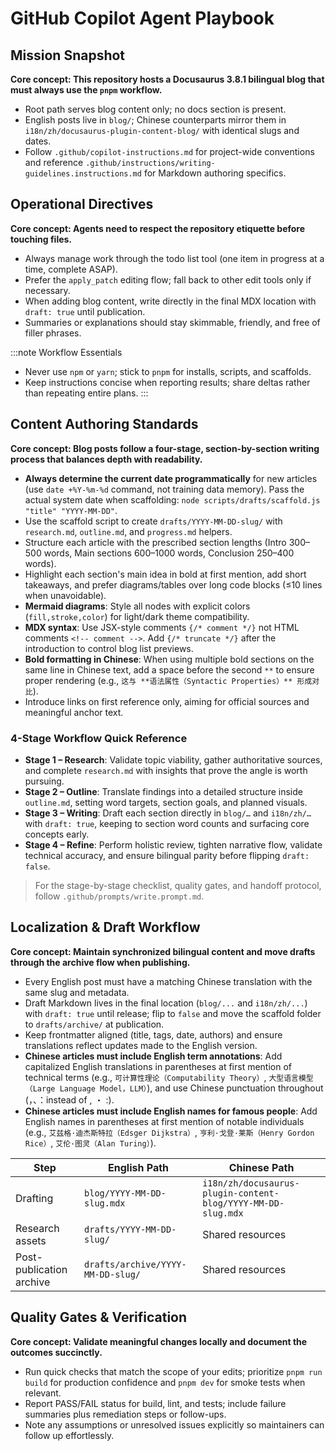 # GitHub Copilot Agent Playbook

## Mission Snapshot
**Core concept: This repository hosts a Docusaurus 3.8.1 bilingual blog that must always use the `pnpm` workflow.**
- Root path serves blog content only; no docs section is present.
- English posts live in `blog/`; Chinese counterparts mirror them in `i18n/zh/docusaurus-plugin-content-blog/` with identical slugs and dates.
- Follow `.github/copilot-instructions.md` for project-wide conventions and reference `.github/instructions/writing-guidelines.instructions.md` for Markdown authoring specifics.

## Operational Directives
**Core concept: Agents need to respect the repository etiquette before touching files.**
- Always manage work through the todo list tool (one item in progress at a time, complete ASAP).
- Prefer the `apply_patch` editing flow; fall back to other edit tools only if necessary.
- When adding blog content, write directly in the final MDX location with `draft: true` until publication.
- Summaries or explanations should stay skimmable, friendly, and free of filler phrases.

:::note Workflow Essentials
- Never use `npm` or `yarn`; stick to `pnpm` for installs, scripts, and scaffolds.
- Keep instructions concise when reporting results; share deltas rather than repeating entire plans.
:::

## Content Authoring Standards
**Core concept: Blog posts follow a four-stage, section-by-section writing process that balances depth with readability.**
- **Always determine the current date programmatically** for new articles (use `date +%Y-%m-%d` command, not training data memory). Pass the actual system date when scaffolding: `node scripts/drafts/scaffold.js "title" "YYYY-MM-DD"`.
- Use the scaffold script to create `drafts/YYYY-MM-DD-slug/` with `research.md`, `outline.md`, and `progress.md` helpers.
- Structure each article with the prescribed section lengths (Intro 300–500 words, Main sections 600–1000 words, Conclusion 250–400 words).
- Highlight each section's main idea in bold at first mention, add short takeaways, and prefer diagrams/tables over long code blocks (≤10 lines when unavoidable).
- **Mermaid diagrams**: Style all nodes with explicit colors (`fill,stroke,color`) for light/dark theme compatibility.
- **MDX syntax**: Use JSX-style comments `{/* comment */}` not HTML comments `<!-- comment -->`. Add `{/* truncate */}` after the introduction to control blog list previews.
- **Bold formatting in Chinese**: When using multiple bold sections on the same line in Chinese text, add a space before the second `**` to ensure proper rendering (e.g., `这与 **语法属性（Syntactic Properties）** 形成对比`).
- Introduce links on first reference only, aiming for official sources and meaningful anchor text.

### 4-Stage Workflow Quick Reference
- **Stage 1 – Research**: Validate topic viability, gather authoritative sources, and complete `research.md` with insights that prove the angle is worth pursuing.
- **Stage 2 – Outline**: Translate findings into a detailed structure inside `outline.md`, setting word targets, section goals, and planned visuals.
- **Stage 3 – Writing**: Draft each section directly in `blog/…` and `i18n/zh/…` with `draft: true`, keeping to section word counts and surfacing core concepts early.
- **Stage 4 – Refine**: Perform holistic review, tighten narrative flow, validate technical accuracy, and ensure bilingual parity before flipping `draft: false`.

> For the stage-by-stage checklist, quality gates, and handoff protocol, follow `.github/prompts/write.prompt.md`.

## Localization & Draft Workflow
**Core concept: Maintain synchronized bilingual content and move drafts through the archive flow when publishing.**
- Every English post must have a matching Chinese translation with the same slug and metadata.
- Draft Markdown lives in the final location (`blog/...` and `i18n/zh/...`) with `draft: true` until release; flip to `false` and move the scaffold folder to `drafts/archive/` at publication.
- Keep frontmatter aligned (title, tags, date, authors) and ensure translations reflect updates made to the English version.
- **Chinese articles must include English term annotations**: Add capitalized English translations in parentheses at first mention of technical terms (e.g., `可计算性理论（Computability Theory）`, `大型语言模型（Large Language Model，LLM）`), and use Chinese punctuation throughout (，、：instead of , ・ :).
- **Chinese articles must include English names for famous people**: Add English names in parentheses at first mention of notable individuals (e.g., `艾兹格·迪杰斯特拉（Edsger Dijkstra）`, `亨利·戈登·莱斯（Henry Gordon Rice）`, `艾伦·图灵（Alan Turing）`).

| Step | English Path | Chinese Path |
| --- | --- | --- |
| Drafting | `blog/YYYY-MM-DD-slug.mdx` | `i18n/zh/docusaurus-plugin-content-blog/YYYY-MM-DD-slug.mdx` |
| Research assets | `drafts/YYYY-MM-DD-slug/` | Shared resources |
| Post-publication archive | `drafts/archive/YYYY-MM-DD-slug/` | Shared resources |

## Quality Gates & Verification
**Core concept: Validate meaningful changes locally and document the outcomes succinctly.**
- Run quick checks that match the scope of your edits; prioritize `pnpm run build` for production confidence and `pnpm dev` for smoke tests when relevant.
- Report PASS/FAIL status for build, lint, and tests; include failure summaries plus remediation steps or follow-ups.
- Note any assumptions or unresolved issues explicitly so maintainers can follow up effortlessly.
